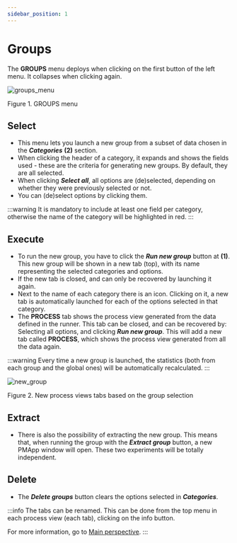 ```yaml
---
sidebar_position: 1
---
```


# Groups 

The **GROUPS** menu deploys when clicking on the first button of the left menu. It collapses when clicking again.

![groups_menu](/img/menu-groups.png "groups_menu")

Figure 1. GROUPS menu

## Select
*	This menu lets you launch a new group from a subset of data chosen in the **_Categories_** **(2)** section.
*	When clicking the header of a category, it expands and shows the fields used - these are the criteria for generating new groups. By default, they are all selected.
*	When clicking **_Select all_**, all options are (de)selected, depending on whether they were previously selected or not. 
*	You can (de)select options by clicking them.

:::warning
It is mandatory to include at least one field per category, otherwise the name of the category will be highlighted in red.
:::

## Execute
*	To run the new group, you have to click the **_Run new group_** button at **(1)**. This new group will be shown in a new tab (top), with its name representing the selected categories and options.
*	If the new tab is closed, and can only be recovered by launching it again.
*	Next to the name of each category there is an icon. Clicking on it, a new tab is automatically launched for each of the options selected in that category.
*	The **PROCESS** tab shows the process view generated from the data defined in the runner. This tab can be closed, and can be recovered by: Selecting all options, and clicking **_Run new group_**. This will add a new tab called **PROCESS**, which shows the process view generated from all the data again.

:::warning 
Every time a new group is launched, the statistics (both from each group and the global ones) will be automatically recalculated.
:::

![new_group](/img/grupos-varios-process.png "new_group")

Figure 2. New process views tabs based on the group selection

## Extract

*	There is also the possibility of extracting the new group. This means that, when running the group with the **_Extract group_** button, a new PMApp window will open. These two experiments will be totally independent.

## Delete

*   The **_Delete groups_** button clears the options selected in **_Categories_**.

:::info
The tabs can be renamed. This can be done from the top menu in each process view (each tab), clicking on the info button.

For more information, go to [Main perspective](../main-perspective).
:::

